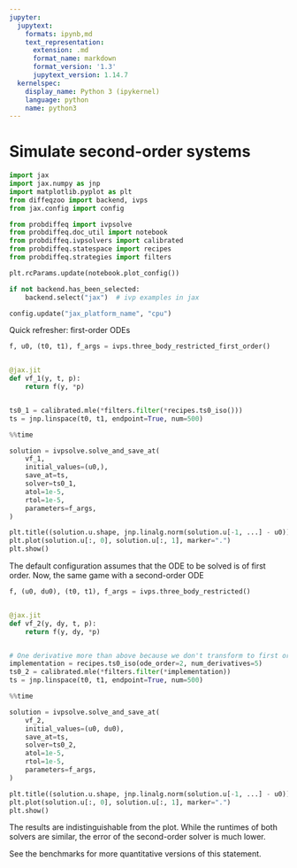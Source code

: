```yaml
---
jupyter:
  jupytext:
    formats: ipynb,md
    text_representation:
      extension: .md
      format_name: markdown
      format_version: '1.3'
      jupytext_version: 1.14.7
  kernelspec:
    display_name: Python 3 (ipykernel)
    language: python
    name: python3
---
```


# Simulate second-order systems

```python
import jax
import jax.numpy as jnp
import matplotlib.pyplot as plt
from diffeqzoo import backend, ivps
from jax.config import config

from probdiffeq import ivpsolve
from probdiffeq.doc_util import notebook
from probdiffeq.ivpsolvers import calibrated
from probdiffeq.statespace import recipes
from probdiffeq.strategies import filters
```

```python
plt.rcParams.update(notebook.plot_config())

if not backend.has_been_selected:
    backend.select("jax")  # ivp examples in jax

config.update("jax_platform_name", "cpu")
```

Quick refresher: first-order ODEs

```python
f, u0, (t0, t1), f_args = ivps.three_body_restricted_first_order()


@jax.jit
def vf_1(y, t, p):
    return f(y, *p)


ts0_1 = calibrated.mle(*filters.filter(*recipes.ts0_iso()))
ts = jnp.linspace(t0, t1, endpoint=True, num=500)
```

```python
%%time

solution = ivpsolve.solve_and_save_at(
    vf_1,
    initial_values=(u0,),
    save_at=ts,
    solver=ts0_1,
    atol=1e-5,
    rtol=1e-5,
    parameters=f_args,
)
```

```python
plt.title((solution.u.shape, jnp.linalg.norm(solution.u[-1, ...] - u0)))
plt.plot(solution.u[:, 0], solution.u[:, 1], marker=".")
plt.show()
```

The default configuration assumes that the ODE to be solved is of first order.
Now, the same game with a second-order ODE

```python
f, (u0, du0), (t0, t1), f_args = ivps.three_body_restricted()


@jax.jit
def vf_2(y, dy, t, p):
    return f(y, dy, *p)


# One derivative more than above because we don't transform to first order
implementation = recipes.ts0_iso(ode_order=2, num_derivatives=5)
ts0_2 = calibrated.mle(*filters.filter(*implementation))
ts = jnp.linspace(t0, t1, endpoint=True, num=500)
```

```python
%%time

solution = ivpsolve.solve_and_save_at(
    vf_2,
    initial_values=(u0, du0),
    save_at=ts,
    solver=ts0_2,
    atol=1e-5,
    rtol=1e-5,
    parameters=f_args,
)
```

```python
plt.title((solution.u.shape, jnp.linalg.norm(solution.u[-1, ...] - u0)))
plt.plot(solution.u[:, 0], solution.u[:, 1], marker=".")
plt.show()
```

The results are indistinguishable from the plot. While the runtimes of both solvers are similar, the error of the second-order solver is much lower. 

See the benchmarks for more quantitative versions of this statement.
